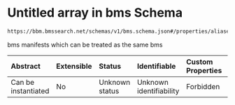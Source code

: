 # Untitled array in bms Schema

```txt
https://bbm.bmssearch.net/schemas/v1/bms.schema.json#/properties/aliases
```

bms manifests which can be treated as the same bms

| Abstract            | Extensible | Status         | Identifiable            | Custom Properties | Additional Properties | Access Restrictions | Defined In                                                                  |
| :------------------ | :--------- | :------------- | :---------------------- | :---------------- | :-------------------- | :------------------ | :-------------------------------------------------------------------------- |
| Can be instantiated | No         | Unknown status | Unknown identifiability | Forbidden         | Allowed               | none                | [bms.schema.json*](../../schemas/v1/bms.schema.json "open original schema") |
